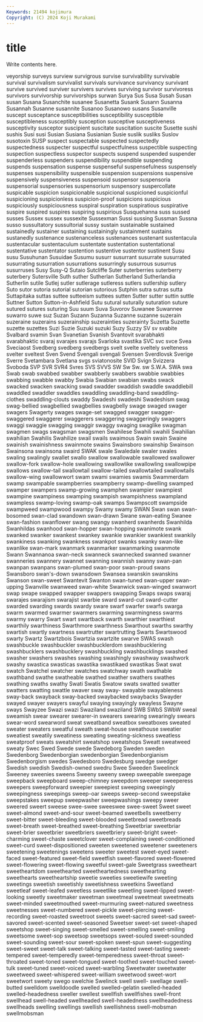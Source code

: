 ```yaml
---
Keywords: 21494 kojimura
Copyright: (C) 2024 Koji Murakami
---
```


# title

Write contents here.



veyorship
surveys surview survigrous survise survivability survivable survival survivalism survivalist survivals
survivance survivancy survivant survive survived surviver survivers survives surviving survivor
survivoress survivors survivorship survivorships surwan Surya Sus Susa Susah Susan
susan Susana Susanchite susanee Susanetta Susank Susann Susanna Susannah Susanne
susannite Susanoo Susanowo susans Susanville suscept susceptance susceptibilities susceptibility susceptible
susceptibleness susceptibly susception susceptive susceptiveness susceptivity susceptor suscipient suscitate suscitation
suscite Susette sushi sushis Susi susi Susian Susiana Susianian Susie
suslik susliks Suslov susotoxin SUSP suspect suspectable suspected suspectedly suspectedness
suspecter suspectful suspectfulness suspectible suspecting suspection suspectless suspector suspects suspend
suspended suspender suspenderless suspenders suspendibility suspendible suspending suspends suspensation suspense
suspenseful suspensefulness suspensely suspenses suspensibility suspensible suspension suspensions suspensive suspensively
suspensiveness suspensoid suspensor suspensoria suspensorial suspensories suspensorium suspensory suspercollate suspicable
suspicion suspicionable suspicional suspicioned suspicionful suspicioning suspicionless suspicion-proof suspicions suspicious
suspiciously suspiciousness suspiral suspiration suspiratious suspirative suspire suspired suspires suspiring
suspirious Susquehanna suss sussed susses Sussex sussex sussexite Sussexman Sussi
sussing Sussman Sussna susso sussultatory sussultorial sussy sustain sustainable sustained
sustainedly sustainer sustaining sustainingly sustainment sustains sustanedly sustenance sustenanceless sustenances
sustenant sustentacula sustentacular sustentaculum sustentate sustentation sustentational sustentative sustentator sustention
sustentive sustentor sustinent Susu susu Susuhunan Susuidae Susumu susurr susurrant
susurrate susurrated susurrating susurration susurrations susurringly susurrous susurrus susurruses Susy
Susy-Q Sutaio Sutcliffe Suter suterberries suterberry suterbery Sutersville Suth suther
Sutherlan Sutherland Sutherlandia Sutherlin sutile Sutlej sutler sutlerage sutleress sutlers
sutlership sutlery Suto sutor sutoria sutorial sutorian sutorious Sutphin sutra
sutras sutta Suttapitaka suttas suttee sutteeism suttees sutten Sutter sutter
suttin suttle Suttner Sutton Sutton-in-Ashfield Sutu sutural suturally suturation suture
sutured sutures suturing Suu suum Suva Suvorov Suwanee Suwannee suwarro
suwe suz Suzan Suzann Suzanna Suzanne suzanne suzerain suzeraine suzerains
suzerainship suzerainties suzerainty Suzetta Suzette suzette suzettes Suzi Suzie Suzuki
suzuki Suzy Suzzy SV sv svabite Svalbard svamin Svan Svanetian
Svanish Svantovit svarabhakti svarabhaktic svaraj svarajes svarajs Svarloka svastika SVC
svc svce Svea Sveciaost Svedberg svedberg svedbergs svelt svelte sveltely
svelteness svelter sveltest Sven Svend Svengali svengali Svensen Sverdlovsk Sverige
Sverre Svetambara Svetlana svgs sviatonosite SVID Svign Svizzera Svoboda SVP
SVR SVR4 Svres SVS SVVS SW Sw Sw. sw S.W.A.
SWA swa Swab swab swabbed swabber swabberly swabbers swabbie swabbies
swabbing swabble swabby Swabia Swabian swabian swabs swack swacked swacken
swacking swad swadder swaddish swaddle swaddlebill swaddled swaddler swaddles swaddling
swaddling-band swaddling-clothes swaddling-clouts swaddy Swadeshi swadeshi Swadeshism swag swag-bellied swagbellied
swagbellies swagbelly swage swaged swager swagers Swagerty swages swage-set swagged
swagger swagger- swaggered swaggerer swaggerers swaggering swaggeringly swaggers swaggi swaggie
swagging swaggir swaggy swaging swaglike swagman swagmen swags swagsman swagsmen
Swahilese Swahili swahili Swahilian swahilian Swahilis Swahilize swail swails swaimous
Swain swain Swaine swainish swainishness swainmote swains Swainsboro swainship Swainson
Swainsona swainsona swaird SWAK swale Swaledale swaler swales swaling swalingly
swallet swallo swallow swallowable swallowed swallower swallow-fork swallow-hole swallowing swallowlike
swallowling swallowpipe swallows swallow-tail swallowtail swallow-tailed swallowtailed swallowtails swallow-wing swallowwort
swam swami swamies swamis Swammerdam swamp swampable swampberries swampberry swamp-dwelling
swamped swamper swampers swamp-growing swamphen swampier swampiest swampine swampiness swamping
swampish swampishness swampland swampless swamp-loving swamp-oak swamps Swampscott swampside swampweed
swampwood swampy Swamy swamy SWAN Swan swan swan-bosomed swan-clad swandown
swan-drawn Swane swan-eating Swanee swan-fashion swanflower swang swangy swanherd swanherds
Swanhilda Swanhildas swanhood swan-hopper swan-hopping swanimote swank swanked swanker swankest
swankey swankie swankier swankiest swankily swankiness swanking swankness swankpot swanks
swanky swan-like swanlike swan-mark swanmark swanmarker swanmarking swanmote Swann Swannanoa
swan-neck swanneck swannecked swanned swanner swanneries swannery swannet swanning swannish
swanny swan-pan swanpan swanpans swan-plumed swan-poor swan-proud swans Swansboro swan's-down
swansdown Swansea swanskin swanskins Swanson swan-sweet Swantevit Swanton swan-tuned swan-upper
swan-upping Swanville swanweed swan-white Swanwick swan-winged swanwort swap swape swapped
swapper swappers swapping Swaps swaps swaraj swarajes swarajism swarajist swarbie
sward sward-cut sward-cutter swarded swarding swards swardy sware swarf swarfer
swarfs swarga swarm swarmed swarmer swarmers swarming swarmingness swarms swarmy
swarry Swart swart swartback swarth swarthier swarthiest swarthily swarthiness Swarthmore
swarthness Swarthout swarths swarthy swartish swartly swartness swartrutter swartrutting Swarts
Swartswood swarty Swartz Swartzbois Swartzia swartzite swarve SWAS swash swashbuckle
swashbuckler swashbucklerdom swashbucklering swashbucklers swashbucklery swashbuckling swashbucklings swashed swasher swashers
swashes swashing swashingly swashway swashwork swashy swastica swasticas swastika swastikaed
swastikas Swat swat swatch Swatchel swatcher swatches swatchway swath swathable
swathband swathe swatheable swathed swather swathers swathes swathing swaths swathy
Swati Swatis Swatow swats swatted swatter swatters swatting swattle swaver
sway sway- swayable swayableness sway-back swayback sway-backed swaybacked swaybacks Swayder
swayed swayer swayers swayful swaying swayingly swayless Swayne sways Swayzee
Swazi swazi Swaziland swaziland SWB SWbS SWbW sweal sweamish swear
swearer swearer-in swearers swearing swearingly swears swear-word swearword sweat sweatband
sweatbox sweatboxes sweated sweater sweaters sweatful sweath sweat-house sweathouse sweatier
sweatiest sweatily sweatiness sweating sweating-sickness sweatless sweatproof sweats sweatshirt sweatshop
sweatshops Sweatt sweatweed sweaty Swec Swed Swede swede Swedeborg Sweden
sweden Swedenborg Swedenborgian swedenborgian Swedenborgianism Swedenborgism swedes Swedesboro Swedesburg swedge
swedger Swedish swedish Swedish-owned swedru Swee Sweeden Sweelinck Sweeney sweenies
sweens Sweeny sweeny sweep sweepable sweepage sweepback sweepboard sweep-chimney sweepdom
sweeper sweeperess sweepers sweepforward sweepier sweepiest sweeping sweepingly sweepingness sweepings
sweep-oar sweeps sweep-second sweepstake sweepstakes sweepup sweepwasher sweepwashings sweepy sweer
sweered sweert sweese swee-swee sweeswee swee-sweet Sweet sweet sweet-almond sweet-and-sour
sweet-beamed sweetbells sweetberry sweet-bitter sweet-bleeding sweet-blooded sweetbread sweetbreads sweet-breath sweet-breathed
sweet-breathing Sweetbriar sweetbriar sweet-brier sweetbrier sweetbriers sweetbriery sweet-bright sweet-charming sweet-chaste
sweetclover sweet-complaining sweet-conditioned sweet-curd sweet-dispositioned sweeten sweetened sweetener sweeteners sweetening
sweetenings sweetens sweeter sweetest sweet-eyed sweet-faced sweet-featured sweet-field sweetfish sweet-flavored
sweet-flowered sweet-flowering sweet-flowing sweetful sweet-gale Sweetgrass sweetheart sweetheartdom sweethearted sweetheartedness
sweethearting sweethearts sweetheartship sweetie sweeties sweetiewife sweeting sweetings sweetish sweetishly
sweetishness sweetkins Sweetland sweetleaf sweet-leafed sweetless sweetlike sweetling sweet-lipped sweet-looking
sweetly sweetmaker sweetman sweetmeal sweetmeat sweetmeats sweet-minded sweetmouthed sweet-murmuring sweet-natured
sweetness sweetnesses sweet-numbered sweet-pickle sweet-piercing sweet-recording sweet-roasted sweetroot sweets sweet-sacred
sweet-sad sweet-savored sweet-scented sweet-seasoned Sweetser sweet-set sweet-shaped sweetshop sweet-singing sweet-smelled
sweet-smelling sweet-smiling sweetsome sweet-sop sweetsop sweetsops sweet-souled sweet-sounded sweet-sounding sweet-sour
sweet-spoken sweet-spun sweet-suggesting sweet-sweet sweet-talk sweet-talking sweet-tasted sweet-tasting sweet-tempered sweet-temperedly
sweet-temperedness sweet-throat sweet-throated sweet-toned sweet-tongued sweet-toothed sweet-touched sweet-tulk sweet-tuned sweet-voiced
sweet-warbling Sweetwater sweetwater sweetweed sweet-whispered sweet-william sweetwood sweet-wort sweetwort sweety
swego swelchie Swelinck swell swell- swellage swell-butted swelldom swelldoodle swelled
swelled-gelatin swelled-headed swelled-headedness sweller swellest swellfish swellfishes swell-front swellhead swell-headed
swellheaded swell-headedness swellheadedness swellheads swelling swellings swellish swellishness swell-mobsman swellmobsman

